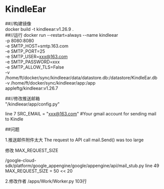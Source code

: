 # KindleEar        
##//构建镜像         \
docker build -t kindleear:v1.26.9 .        \
##//运行
docker run   --restart=always --name kindleear  \
-p 8080:8080     \
-e SMTP_HOST=smtp.163.com \
-e SMTP_PORT=25 \
-e SMTP_USER=xxx@163.com \
-e SMTP_PASSWORD=xxx \
-e SMTP_ALLOW_TLS=False \
-v /home/ft/docker/sync/kindleear/data/datastore.db:/datastore/KindleEar.db     \
-v /home/ft/docker/sync/kindleear/app:/app   \
appleftg/kindleear:v1.26.7    

##//修改推送邮箱    \
"/kindleear/app/config.py"    

line 7    SRC_EMAIL = "xxx@163.com"  #Your gmail account for sending mail to Kindle






##问题

1.推送邮件附件太大
The request to API call mail.Send() was too large

修改 MAX_REQUEST_SIZE

/google-cloud-sdk/platform/google_appengine/google/appengine/api/mail_stub.py
line 49  MAX_REQUEST_SIZE = 50 << 20


2.修改作者
/apps/Work/Worker.py       103行
